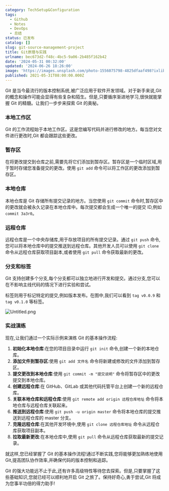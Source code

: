 ```yaml
---
category: TechSetup&Configuration
tags:
  - Github
  - Notes
  - DevOps
  - 总结
status: 已发布
catalog: []
slug: git-source-management-project
title: Git原理与实践
urlname: bec673d2-f48c-4bc5-9a06-2b485f162b42
date: '2024-05-31 00:32:00'
updated: '2024-06-26 18:26:00'
image: 'https://images.unsplash.com/photo-1556075798-4825dfaaf498?ixlib=rb-4.0.3&q=85&fm=jpg&crop=entropy&cs=srgb'
published: 2021-05-31T08:00:00.000Z
---
```


Git 是当今最流行的版本控制系统,被广泛应用于软件开发领域。对于新手来说,Git 的概念和操作可能会显得有些复杂和陌生。但是,只要循序渐进地学习,很快就能掌握 Git 的精髓。让我们一步步来探索 Git 的奥秘。


### 本地工作区


Git 的工作流程始于本地工作区。这是您编写代码并进行修改的地方。每当您对文件进行更改时,Git 都会跟踪这些更改。


### 暂存区


在将更改提交到仓库之前,需要先将它们添加到暂存区。暂存区是一个临时区域,用于暂时存储您准备提交的更改。使用 `git add` 命令可以将工作区的更改添加到暂存区。


### 本地仓库


本地仓库是 Git 存储所有提交记录的地方。当您使用 `git commit` 命令时,暂存区中的更改就会被永久记录在本地仓库中。每次提交都会生成一个唯一的提交 ID,例如 `commit 3a3r0`。


### 远程仓库


远程仓库是一个中央存储库,用于存放项目的所有提交记录。通过 `git push` 命令,您可以将本地仓库中的提交推送到远程仓库。其他开发人员可以使用 `git clone` 命令从远程仓库获取项目副本,或者使用 `git pull` 命令获取最新的更改。


### 分支和标签


Git 支持创建多个分支,每个分支都可以独立地进行开发和提交。通过分支,您可以在不影响主线代码的情况下进行实验和尝试。


标签则用于标记特定的提交,例如版本发布。在图中,我们可以看到 `tag v0.0.9` 和 `tag v0.1.0` 等标签。


![Untitled.png](https://prod-files-secure.s3.us-west-2.amazonaws.com/5d24fe63-e567-4804-86f9-9fdc62e13082/77b77e01-3aab-4add-bdbd-7f489727861d/Untitled.png?X-Amz-Algorithm=AWS4-HMAC-SHA256&X-Amz-Content-Sha256=UNSIGNED-PAYLOAD&X-Amz-Credential=ASIAZI2LB466WIDSQEQ4%2F20250128%2Fus-west-2%2Fs3%2Faws4_request&X-Amz-Date=20250128T213224Z&X-Amz-Expires=3600&X-Amz-Security-Token=IQoJb3JpZ2luX2VjEHYaCXVzLXdlc3QtMiJGMEQCIAh5OmEg7O5XzNUdf97JtXhKJ%2B2XXeDJ%2Boh9RDkJnn28AiBH8z3sm45FMviHt1nCXdL71H3UX5%2BvBKU0WFlybanaYir%2FAwh%2BEAAaDDYzNzQyMzE4MzgwNSIMQEyxZGShu71Puw9SKtwDj4Qy9EInEi3tsstnFbNoHmA7cmobZLQ4DclhftMNHvwu5k4vXik17GfNgKmhlJlkrdX32MMXwtPAQAkhbLqEwZ09EWFxVLQS08nJTBL03bd5Zbazh5IUI2KfVc0nC1ldCASb4MwWxobUdKF5Kz7FnPcM%2BmKlgqpdK5WmsN6kSurq3CASRFn%2BxFt%2FVpU1rxvS%2FxBneeVNO7bpYMLxqIPeQHMYXyqig9Fn7BfTpD8zwpdiRrHe49EoP9KATVuF5PUdkctFeqNj1SjX6c5w1Ovo4s6W0raTw9jsXHTS1gJhAcBbN39dtUskBZD7piAPYKw5oYuKnHozOsJ44dVEfFhKa9fFrYG2MoQksdoGb%2FpX6P2cHO0kZ3njS4S2U23%2FTIhcgQ06bBh%2FyBM41Lb533%2BUn%2Bj%2Bs6lqULwMaIWcvQtt5s8XZj4do79g3qurOExGKcrWvoneYR%2FvISyJJN2yw6v%2B6PK7bUmDovH8hnzBQdS5KppknZGuWqvytMdQ2ni4VC6f4mwcOijOjJpbx4ApcTMAzflfJz5DENtR42Y4tO1aBJYTKzHm1AGL0JiphzWWJ69CLYw2gJVMp1JntoHZGRCvXPIcQhiz5cV%2FcqJhQUaPfBj%2BRo1kKk6v3Fb7ZMgw%2BpTlvAY6pgFGJXZxBKqYzYffl9sB1fNsNv1yXCVvtBUJAT3vu4IWAhAcycse5qUj9meQMUA4w1ARPlXSSgYVWLtgD8rZh3EK0cZGuoGa3IjWlAULXKQ9Zw66lIplRS7tNhCPgVpsSdOJPj5%2BqsonHvxfnaZZwvACF1WoSMRX770bKXuZXDXrE6oRG6ZdmMnQgA8Q5NfraNPMbw9izbOMxfd6ac3yn1McV%2FuCL9OP&X-Amz-Signature=dd2da001494b274b5f4882884cfcd12ffbcf3eac04a013992154e175887fe6e7&X-Amz-SignedHeaders=host&x-id=GetObject)


### 实战演练


现在,让我们通过一个实际示例来演练 Git 的基本操作流程:

1. **初始化本地仓库**:在您的项目目录中运行 `git init` 命令,创建一个新的本地仓库。
2. **添加文件到暂存区**:使用 `git add 文件名` 命令将新建或修改的文件添加到暂存区。
3. **提交更改到本地仓库**:使用 `git commit -m "提交说明"` 命令将暂存区中的更改提交到本地仓库。
4. **创建远程仓库**:在 GitHub、GitLab 或其他代码托管平台上创建一个新的远程仓库。
5. **关联本地仓库和远程仓库**:使用 `git remote add origin 远程仓库地址` 命令将本地仓库与远程仓库关联起来。
6. **推送到远程仓库**:使用 `git push -u origin master` 命令将本地仓库的提交推送到远程仓库的 master 分支。
7. **克隆远程仓库**:在其他开发环境中,使用 `git clone 远程仓库地址` 命令从远程仓库获取项目副本。
8. **拉取最新更改**:在本地仓库中,使用 `git pull` 命令从远程仓库获取最新的提交记录。

就这样,您已经掌握了 Git 的基本操作流程!通过不断实践,您将能够更加熟练地使用 Git,提高团队协作效率,并确保代码的版本控制和追踪。


Git 的强大功能远不止于此,还有许多高级特性等待您去探索。但是,只要掌握了这些基础知识,您就已经可以顺利地开启 Git 之旅了。保持好奇心,勇于尝试,Git 将成为您事半功倍的得力助手!

